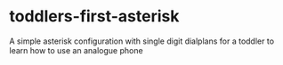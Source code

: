 # toddlers-first-asterisk
A simple asterisk configuration with single digit dialplans for a toddler to learn how to use an analogue phone
